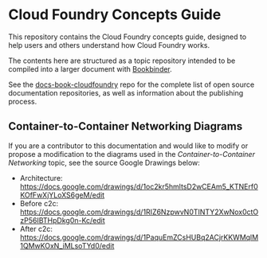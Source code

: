 # Cloud Foundry Concepts Guide

This repository contains the Cloud Foundry concepts guide, designed to help users and others understand how Cloud Foundry works.

The contents here are structured as a topic repository intended to be
compiled into a larger document with
[Bookbinder](http://github.com/cloudfoundry-incubator/bookbinder).

See the [docs-book-cloudfoundry](http://github.com/cloudfoundry/docs-book-cloudfoundry)
repo for the complete list of open source documentation repositories, as well as
information about the publishing process.

## Container-to-Container Networking Diagrams

If you are a contributor to this documentation and would like to modify or propose a modification to the diagrams used in the _Container-to-Container Networking_ topic, see the source Google Drawings below:

* Architecture: https://docs.google.com/drawings/d/1oc2kr5hmltsD2wCEAm5_KTNErf0KOfFwXjYLoXS6geM/edit
* Before c2c: https://docs.google.com/drawings/d/1RIZ6NzpwvN0TINTY2XwNox0ctOzP56IBTHpDkg0n-Kc/edit
* After c2c: https://docs.google.com/drawings/d/1PaquEmZCsHUBq2ACjrKKWMqlM1QMwKOxN_iMLsoTYd0/edit
